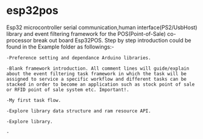 # esp32pos
Esp32 microcontroller serial communication,human interface(PS2/UsbHost) library and event filtering framework for the POS(Point-of-Sale) co-processor break out board Esp32POS.
Step by step introduction could be found in the Example folder as followings:-

    -Preference setting and dependance Arduino libraries.
    
    -Blank framework introduction. All comment lines will guide/explain about the event filtering task framework in which the task will be assigned to service a specific workflow and different tasks can be stacked in order to become an application such as stock point of sale or RFID point of sale system etc. Important!.
  
    -My first task flow. 
    
    -Explore library data structure and ram resource API.
    
    -Explore library.
    
    -
